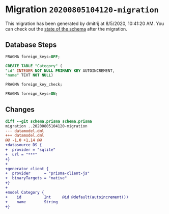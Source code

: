 # Migration `20200805104120-migration`

This migration has been generated by dmitrij at 8/5/2020, 10:41:20 AM.
You can check out the [state of the schema](./schema.prisma) after the migration.

## Database Steps

```sql
PRAGMA foreign_keys=OFF;

CREATE TABLE "Category" (
"id" INTEGER NOT NULL PRIMARY KEY AUTOINCREMENT,
"name" TEXT NOT NULL)

PRAGMA foreign_key_check;

PRAGMA foreign_keys=ON;
```

## Changes

```diff
diff --git schema.prisma schema.prisma
migration ..20200805104120-migration
--- datamodel.dml
+++ datamodel.dml
@@ -1,0 +1,14 @@
+datasource DS {
+  provider = "sqlite"
+  url = "***"
+}
+
+generator client {
+  provider      = "prisma-client-js"
+  binaryTargets = "native"
+}
+
+model Category {
+    id          Int     @id @default(autoincrement())
+    name        String
+}
```


